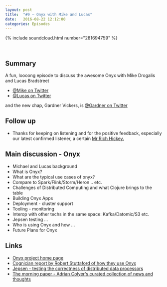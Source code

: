 ```yaml
---
layout: post
title:  "#9 – Onyx with Mike and Lucas"
date:   2016-08-22 12:12:00
categories: Episodes
---
```


{% include soundcloud.html number="281694759" %}

<br>

## Summary

A fun, loooong episode to discuss the awesome Onyx with Mike Drogalis and Lucas Bradstreet

- <a href="https://twitter.com/michaeldrogalis">@Mike on Twitter</a>
- <a href="https://twitter.com/ghaz">@Lucas on Twitter</a>

and the new chap, Gardner Vickers, is <a href="https://twitter.com/garmanarnar">@Gardner on Twitter</a>

## Follow up
- Thanks for keeping on listening and for the positive feedback, especially our latest confirmed listener, a certain <a href="https://twitter.com/richhickey/status/768873570789421056">Mr Rich Hickey.</a>

## Main discussion - Onyx

- Michael and Lucas background
- What is Onyx?
- What are the typical use cases of onyx?
- Compare to Spark/Flink/Storm/Heron .. etc.
- Challenges of Distributed Computing and what Clojure brings to the table
- Building Onyx Apps
- Deployment - cluster support
- Tooling - monitoring
- Interop with other techs in the same space: Kafka/Datomic/S3 etc.
- Jepsen testing ...
- Who is using Onyx and how ...
- Future Plans for Onyx

## Links

- <a href="http://www.onyxplatform.org"
        target="_blank">Onyx project home page</a>
- <a href="http://www.stuttaford.me/2016/01/15/how-cognician-uses-onyx/"
         target="_blank">Cognician report by Robert Stuttaford  of how they use Onyx</a>
- <a href="https://aphyr.com/tags/jepsen"
        target="_blank">Jepsen - testing the correctness of distributed data processors</a>
- <a href="https://blog.acolyer.org"
        target="_blank">The morning paper - Adrian Colyer's curated collection of news and thoughts</a>


